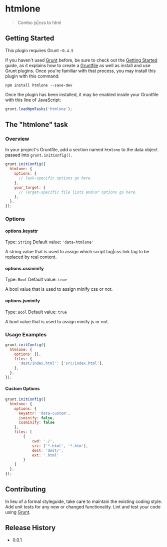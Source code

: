 # htmlone

> Combo js|css to html

## Getting Started
This plugin requires Grunt `~0.4.5`

If you haven't used [Grunt](http://gruntjs.com/) before, be sure to check out the [Getting Started](http://gruntjs.com/getting-started) guide, as it explains how to create a [Gruntfile](http://gruntjs.com/sample-gruntfile) as well as install and use Grunt plugins. Once you're familiar with that process, you may install this plugin with this command:

```shell
npm install htmlone --save-dev
```

Once the plugin has been installed, it may be enabled inside your Gruntfile with this line of JavaScript:

```js
grunt.loadNpmTasks('htmlone');
```

## The "htmlone" task

### Overview
In your project's Gruntfile, add a section named `htmlone` to the data object passed into `grunt.initConfig()`.

```js
grunt.initConfig({
  htmlone: {
    options: {
      // Task-specific options go here.
    },
    your_target: {
      // Target-specific file lists and/or options go here.
    },
  },
});
```

### Options

#### options.keyattr
Type: `String`
Default value: `'data-htmlone'`

A string value that is used to assign which script tag|css link tag to be replaced by real content.

#### options.cssminify
Type: `Bool`
Default value: `true`

A bool value that is used to assign minify css or not.

#### options.jsminify
Type: `Bool`
Default value: `true`

A bool value that is used to assign minify js or not.

### Usage Examples


```js
grunt.initConfig({
  htmlone: {
    options: {},
    files: {
      'dest/index.html': ['src/index.html'],
    },
  },
});
```

#### Custom Options


```js
grunt.initConfig({
  htmlone: {
    options: {
      keyattr: 'data-custom',
      jsminify: false,
      cssminify: false
    },
    files: [
        {
            cwd: './',
            src: ['*.html', '*.htm'],
            dest: 'dest/',
            ext: '.html'
        }
    ]
  },
});
```

## Contributing
In lieu of a formal styleguide, take care to maintain the existing coding style. Add unit tests for any new or changed functionality. Lint and test your code using [Grunt](http://gruntjs.com/).

## Release History

+ 0.0.1
